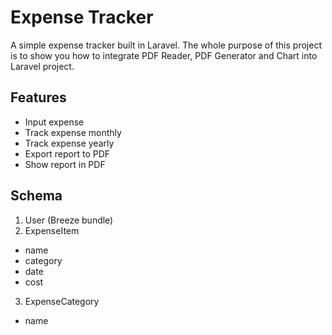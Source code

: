 # Expense Tracker

A simple expense tracker built in Laravel. The whole purpose of this project is to show you how to integrate PDF Reader, PDF Generator and Chart into Laravel project.

## Features
- Input expense
- Track expense monthly
- Track expense yearly
- Export report to PDF
- Show report in PDF

## Schema
1. User (Breeze bundle)
2. ExpenseItem
- name
- category
- date
- cost
3. ExpenseCategory
- name
